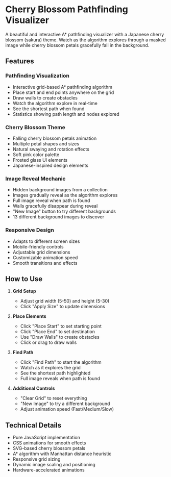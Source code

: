 # Cherry Blossom Pathfinding Visualizer

A beautiful and interactive A* pathfinding visualizer with a Japanese cherry blossom (sakura) theme. Watch as the algorithm explores through a masked image while cherry blossom petals gracefully fall in the background.

## Features

### Pathfinding Visualization
- Interactive grid-based A* pathfinding algorithm
- Place start and end points anywhere on the grid
- Draw walls to create obstacles
- Watch the algorithm explore in real-time
- See the shortest path when found
- Statistics showing path length and nodes explored

### Cherry Blossom Theme
- Falling cherry blossom petals animation
- Multiple petal shapes and sizes
- Natural swaying and rotation effects
- Soft pink color palette
- Frosted glass UI elements
- Japanese-inspired design elements

### Image Reveal Mechanic
- Hidden background images from a collection
- Images gradually reveal as the algorithm explores
- Full image reveal when path is found
- Walls gracefully disappear during reveal
- "New Image" button to try different backgrounds
- 13 different background images to discover

### Responsive Design
- Adapts to different screen sizes
- Mobile-friendly controls
- Adjustable grid dimensions
- Customizable animation speed
- Smooth transitions and effects

## How to Use

1. **Grid Setup**
   - Adjust grid width (5-50) and height (5-30)
   - Click "Apply Size" to update dimensions

2. **Place Elements**
   - Click "Place Start" to set starting point
   - Click "Place End" to set destination
   - Use "Draw Walls" to create obstacles
   - Click or drag to draw walls

3. **Find Path**
   - Click "Find Path" to start the algorithm
   - Watch as it explores the grid
   - See the shortest path highlighted
   - Full image reveals when path is found

4. **Additional Controls**
   - "Clear Grid" to reset everything
   - "New Image" to try a different background
   - Adjust animation speed (Fast/Medium/Slow)

## Technical Details

- Pure JavaScript implementation
- CSS animations for smooth effects
- SVG-based cherry blossom petals
- A* algorithm with Manhattan distance heuristic
- Responsive grid sizing
- Dynamic image scaling and positioning
- Hardware-accelerated animations
